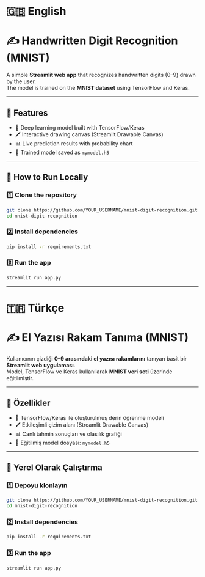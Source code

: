 # 🇬🇧 English
# ✍️ Handwritten Digit Recognition (MNIST)

A simple **Streamlit web app** that recognizes handwritten digits (0–9) drawn by the user.  
The model is trained on the **MNIST dataset** using TensorFlow and Keras.

---

## 🚀 Features

- 🧠 Deep learning model built with TensorFlow/Keras  
- 🖊️ Interactive drawing canvas (Streamlit Drawable Canvas)  
- 📊 Live prediction results with probability chart  
- 💾 Trained model saved as `mymodel.h5`

---

## 🧩 How to Run Locally

### 1️⃣ Clone the repository
```bash
git clone https://github.com/YOUR_USERNAME/mnist-digit-recognition.git
cd mnist-digit-recognition
```

###  2️⃣ Install dependencies
```bash
pip install -r requirements.txt
```

### 3️⃣ Run the app
```bash
streamlit run app.py
```

---

# 🇹🇷 Türkçe
# ✍️ El Yazısı Rakam Tanıma (MNIST)

Kullanıcının çizdiği **0–9 arasındaki el yazısı rakamlarını** tanıyan basit bir **Streamlit web uygulaması**.  
Model, TensorFlow ve Keras kullanılarak **MNIST veri seti** üzerinde eğitilmiştir.

---

## 🚀 Özellikler

- 🧠 TensorFlow/Keras ile oluşturulmuş derin öğrenme modeli  
- 🖊️ Etkileşimli çizim alanı (Streamlit Drawable Canvas)  
- 📊 Canlı tahmin sonuçları ve olasılık grafiği  
- 💾 Eğitilmiş model dosyası: `mymodel.h5`

---

## 🧩 Yerel Olarak Çalıştırma

### 1️⃣ Depoyu klonlayın
```bash
git clone https://github.com/YOUR_USERNAME/mnist-digit-recognition.git
cd mnist-digit-recognition
```

### 2️⃣ Install dependencies
```bash
pip install -r requirements.txt
```

### 3️⃣ Run the app
```bash
streamlit run app.py
```
